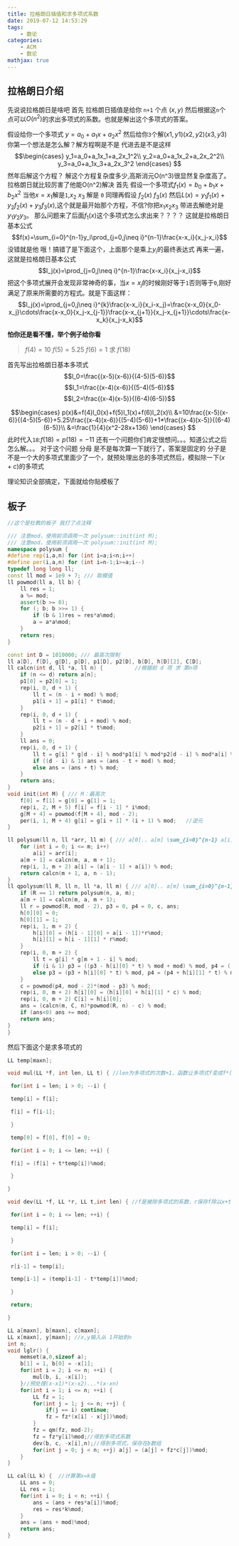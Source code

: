 ```yaml
---
title: 拉格朗日插值和求多项式系数
date: 2019-07-12 14:53:29
tags:
    - 数论
categories:
    - ACM
    - 数论
mathjax: true
---
```

## 拉格朗日介绍
先说说拉格朗日是啥吧
首先 拉格朗日插值是给你 `n+1` 个点 $(x,y)$ 然后根据这`n`个点可以$O(n^2)$的求出多项式的系数。也就是解出这个多项式的答案。

假设给你一个多项式
$y=a_0+a_1x+a_2x^2$
然后给你`3`个解$(x1,y1)(x2,y2)(x3,y3)$你第一个想法是怎么解？解方程啊是不是
代进去是不是这样
$$\begin{cases}
y_1=a_0+a_1x_1+a_2x_1^2\\
y_2=a_0+a_1x_2+a_2x_2^2\\
y_3=a_0+a_1x_3+a_2x_3^2
\end{cases}
$$
然年后解这个方程？
解这个方程复杂度多少,高斯消元O(n^3)很显然复杂度高了。
拉格朗日就比较厉害了他能O(n^2)解决
首先 假设一个多项式$f_1(x)= b_0 + b_1x+b_2x^2$
当他$x=x_1$解是`1`,$x_2$ $x_3$ 解是 `0`
同理再假设 $f_2(x)$ $f_3(x)$
然后$L(x)=y_1f_1(x)+y_2f_2(x)+y_3f_3(x)$,这个就是最开始那个方程，不信?你把$x_1 x_2 x_3$ 带进去解绝对是 $y_1 y_2 y_3$。
那么问题来了后面$f_1(x)$这个多项式怎么求出来？？？？
这就是拉格朗日基本公式
$$f(x)=\sum_{i=0}^{n-1}y_i\prod_{j=0,j\neq i}^{n-1}\frac{x-x_i}{x_j-x_i}$$
没错就是他
哦！搞错了是下面这个，上面那个是乘上$y_i$的最终表达式
再来一遍，这就是拉格朗日基本公式
$$l_j(x)=\prod_{j=0,j\neq i}^{n-1}\frac{x-x_i}{x_j-x_i}$$
把这个多项式展开会发现非常神奇的事，当$x=x_j$的时候刚好等于`1`否则等于`0`,刚好满足了原来所需要的方程式。就是下面这样：
$$l_j(x)=\prod_{j=0,j\neq i}^{k}\frac{x-x_i}{x_i-x_j}=\frac{x-x_0}{x_0-x_j}\cdots\frac{x-x_0}{x_j-x_{j-1}}\frac{x-x_{j+1}}{x_j-x_{j+1}}\cdots\frac{x-x_k}{x_j-x_k}$$

**怕你还是看不懂，举个例子给你看**

> $f(4)=10\ f(5)=5.25\ f(6)=1$ 求 $f(18)$

首先写出拉格朗日基本多项式
$$l_0=\frac{(x-5)(x-6)}{(4-5)(5-6)}$$
$$l_1=\frac{(x-4)(x-6)}{(5-4)(5-6)}$$
$$l_2=\frac{(x-4)(x-5)}{(6-4)(6-5)}$$

$$\begin{cases}
p(x)&=f(4)l_0(x)+f(5)l_1(x)+f(6)l_2(x)\\
&=10\frac{(x-5)(x-6)}{(4-5)(5-6)}+5.25\frac{(x-4)(x-6)}{(5-4)(5-6)}+1*\frac{(x-4)(x-5)}{(6-4)(6-5)}\\
&=\frac{1}{4}(x^2-28x+136)
\end{cases}
$$
此时代入`18`:$f(18)=p(18)=-11$
还有一个问题你们肯定很想问。。。知道公式之后怎么解。。。
对于这个问题
分母 是不是每次算一下就行了，答案是固定的
分子是不是一个大的多项式里面少了一个，就预处理出总的多项式然后，模拟除一下$(x+c)$的多项式

理论知识全部搞定，下面就给你贴模板了
## 板子
```C++
//这个是杜教的板子 我打了点注释

/// 注意mod，使用前须调用一次 polysum::init(int M);
/// 注意mod，使用前须调用一次 polysum::init(int M);
namespace polysum {
#define rep(i,a,n) for (int i=a;i<n;i++)
#define per(i,a,n) for (int i=n-1;i>=a;i--)
typedef long long ll;
const ll mod = 1e9 + 7; /// 取模值
ll powmod(ll a, ll b) {
    ll res = 1;
    a %= mod;
    assert(b >= 0);
    for (; b; b >>= 1) {
        if (b & 1)res = res*a%mod;
        a = a*a%mod;
    }
    return res;
}

const int D = 1010000; /// 最高次限制
ll a[D], f[D], g[D], p[D], p1[D], p2[D], b[D], h[D][2], C[D];
ll calcn(int d, ll *a, ll n) {          //根据前 d 项 求 第n项
    if (n <= d) return a[n];
    p1[0] = p2[0] = 1;
    rep(i, 0, d + 1) {
        ll t = (n - i + mod) % mod;
        p1[i + 1] = p1[i] * t%mod;
    }
    rep(i, 0, d + 1) {
        ll t = (n - d + i + mod) % mod;
        p2[i + 1] = p2[i] * t%mod;
    }
    ll ans = 0;
    rep(i, 0, d + 1) {
        ll t = g[i] * g[d - i] % mod*p1[i] % mod*p2[d - i] % mod*a[i] % mod;
        if ((d - i) & 1) ans = (ans - t + mod) % mod;
        else ans = (ans + t) % mod;
    }
    return ans;
}
void init(int M) { /// M：最高次
    f[0] = f[1] = g[0] = g[1] = 1;
    rep(i, 2, M + 5) f[i] = f[i - 1] * i%mod;
    g[M + 4] = powmod(f[M + 4], mod - 2);
    per(i, 1, M + 4) g[i] = g[i + 1] * (i + 1) % mod;   //逆元
}

ll polysum(ll n, ll *arr, ll m) { /// a[0].. a[m] \sum_{i=0}^{n-1} a[i]
    for (int i = 0; i <= m; i++)
        a[i] = arr[i];
    a[m + 1] = calcn(m, a, m + 1);
    rep(i, 1, m + 2) a[i] = (a[i - 1] + a[i]) % mod;
    return calcn(m + 1, a, n - 1);
}
ll qpolysum(ll R, ll n, ll *a, ll m) { /// a[0].. a[m] \sum_{i=0}^{n-1} a[i]*R^i
    if (R == 1) return polysum(n, a, m);
    a[m + 1] = calcn(m, a, m + 1);
    ll r = powmod(R, mod - 2), p3 = 0, p4 = 0, c, ans;
    h[0][0] = 0;
    h[0][1] = 1;
    rep(i, 1, m + 2) {
        h[i][0] = (h[i - 1][0] + a[i - 1])*r%mod;
        h[i][1] = h[i - 1][1] * r%mod;
    }
    rep(i, 0, m + 2) {
        ll t = g[i] * g[m + 1 - i] % mod;
        if (i & 1) p3 = ((p3 - h[i][0] * t) % mod + mod) % mod, p4 = ((p4 - h[i][1] * t) % mod + mod) % mod;
        else p3 = (p3 + h[i][0] * t) % mod, p4 = (p4 + h[i][1] * t) % mod;
    }
    c = powmod(p4, mod - 2)*(mod - p3) % mod;
    rep(i, 0, m + 2) h[i][0] = (h[i][0] + h[i][1] * c) % mod;
    rep(i, 0, m + 2) C[i] = h[i][0];
    ans = (calcn(m, C, n)*powmod(R, n) - c) % mod;
    if (ans<0) ans += mod;
    return ans;
}
}
```

然后下面这个是求多项式的
```C++
LL temp[maxn];

void mul(LL *f, int len, LL t) { //len为多项式的次数+1，函数让多项式f变成f*(x+t)

 for(int i = len; i > 0; --i) {

 temp[i] = f[i];

 f[i] = f[i-1];

 }

 temp[0] = f[0], f[0] = 0;

 for(int i = 0; i <= len; ++i) {

 f[i] = (f[i] + t*temp[i])%mod;

 }

}

void dev(LL *f, LL *r, LL t,int len) { //f是被除多项式的系数，r保存f除以x+t的结果 len是最高次项

 for(int i = 0; i <= len; ++i) {

 temp[i] = f[i];

 }

 for(int i = len; i > 0; --i) {

 r[i-1] = temp[i];

 temp[i-1] = (temp[i-1] - t*temp[i])%mod;

 }

 return;

}

LL a[maxn], b[maxn], c[maxn];
LL x[maxn], y[maxn]; //x,y输入从 1开始到n
int n;
void lglr() {
    memset(a,0,sizeof a);
    b[1] = 1, b[0] = -x[1];
    for(int i = 2; i <= n; ++i) {
        mul(b, i, -x[i]);
    }//预处理(x-x1)*(x-x2)...*(x-xn)
    for(int i = 1; i <= n; ++i) {
        LL fz = 1;
        for(int j = 1; j <= n; ++j) {
            if(j == i) continue;
            fz = fz*(x[i] - x[j])%mod;
        }
        fz = qm(fz, mod-2);
        fz = fz*y[i]%mod;//得到多项式系数
        dev(b, c, -x[i],n);//得到多项式，保存在b数组
        for(int j = 0; j < n; ++j) a[j] = (a[j] + fz*c[j])%mod;
    }
}

LL cal(LL k) {  //计算第x=k值
    LL ans = 0;
    LL res = 1;
    for(int i = 0; i < n; ++i) {
        ans = (ans + res*a[i])%mod;
        res = res*k%mod;
    }
    ans = (ans + mod)%mod;
    return ans;
}
```